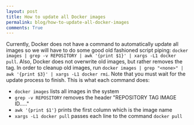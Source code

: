 ```yaml
---
layout: post
title: How to update all Docker images
permalink: blog/how-to-update-all-docker-images
comments: True
---
```


Currently, Docker does not have a command to automatically update all images so we will have to do some good old fashioned script piping: `docker images | grep -v REPOSITORY | awk '{print $1}' | xargs -L1 docker pull`. Also, Docker does not overwrite old images, but rather removes the tag. In order to cleanup old images, run `docker images | grep "<none>" | awk '{print $3}' | xargs -L1 docker rmi`. Note that you must wait for the update process to finish. This is what each command does:

- `docker images` lists all images in the system
- `grep -v REPOSITORY` removes the header "REPOSITORY   TAG   IMAGE ID....."
- `awk '{print $1'}` prints the first column which is the image name
- `xargs -L1 docker pull` passes each line to the command `docker pull`

